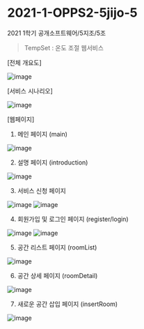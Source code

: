 # 2021-1-OPPS2-5jijo-5
2021 1학기 공개소프트웨어/5지조/5조


> TempSet : 온도 조절 웹서비스


[전체 개요도]

![image](https://user-images.githubusercontent.com/62127798/121839850-eda5b780-cd15-11eb-90c1-499293927f9a.png)


[서비스 시나리오]

![image](https://user-images.githubusercontent.com/62127798/120918246-68efe380-c6ee-11eb-9932-bd7ebc2996e1.png)

[웹페이지]

1) 메인 페이지 (main)

![image](https://user-images.githubusercontent.com/62127798/120918342-f5020b00-c6ee-11eb-9f6a-c9239cf8debd.png)


2) 설명 페이지 (introduction)

![image](https://user-images.githubusercontent.com/62127798/120918339-f2071a80-c6ee-11eb-8aa0-8e6c32867289.png)

3) 서비스 신청 페이지

![image](https://user-images.githubusercontent.com/62127798/120918332-eb78a300-c6ee-11eb-9955-689e944a770f.png)
![image](https://user-images.githubusercontent.com/62127798/121837706-3f980e80-cd11-11eb-8e16-2bd77f8415a7.png)

4) 회원가입 및 로그인 페이지 (register/login)

![image](https://user-images.githubusercontent.com/62127798/120918321-e156a480-c6ee-11eb-9999-556209589e23.png) ![image](https://user-images.githubusercontent.com/62127798/120918326-e4ea2b80-c6ee-11eb-833a-83b3ed1cbcc8.png)


5) 공간 리스트 페이지 (roomList)

![image](https://user-images.githubusercontent.com/62127798/120918316-ddc31d80-c6ee-11eb-9dd6-1c1f42c97e81.png)

6) 공간 상세 페이지 (roomDetail)

![image](https://user-images.githubusercontent.com/62127798/120918297-be2bf500-c6ee-11eb-8b7e-5c0279e74234.png)

7) 새로운 공간 삽입 페이지 (insertRoom)

![image](https://user-images.githubusercontent.com/62127798/120918314-db60c380-c6ee-11eb-9480-8c852cfba092.png)
